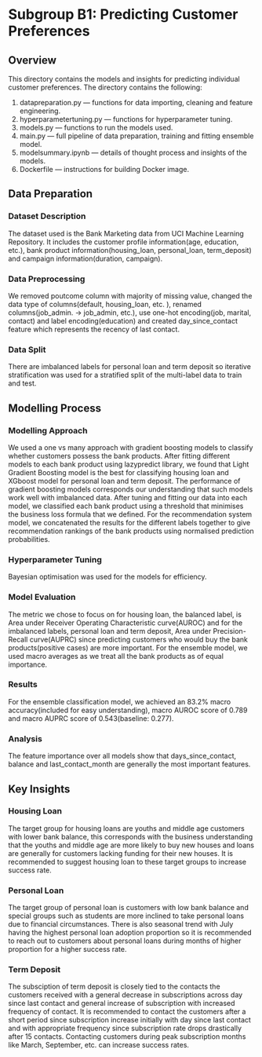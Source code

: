 # Subgroup B1: Predicting Customer Preferences
## Overview
This directory contains the models and insights for predicting individual customer preferences. The directory contains the following:

1. datapreparation.py — functions for data importing, cleaning and feature engineering.
2. hyperparametertuning.py — functions for hyperparameter tuning.
3. models.py — functions to run the models used.
4. main.py — full pipeline of data preparation, training and fitting ensemble model.
5. modelsummary.ipynb — details of thought process and insights of the models.
6. Dockerfile — instructions for building Docker image.

## Data Preparation
### Dataset Description
The dataset used is the Bank Marketing data from UCI Machine Learning Repository. It includes the customer profile information(age, education, etc.), bank product information(housing_loan, personal_loan, term_deposit) and campaign information(duration, campaign).
### Data Preprocessing
We removed poutcome column with majority of missing value, changed the data type of columns(default, housing_loan, etc. ), renamed columns(job_admin. -> job_admin, etc.), use one-hot encoding(job, marital, contact) and label encoding(education) and created day_since_contact feature which represents the recency of last contact.
### Data Split
There are imbalanced labels for personal loan and term deposit so iterative stratification was used for a stratified split of the multi-label data to train and test.

## Modelling Process
### Modelling Approach
We used a one vs many approach with gradient boosting models to classify whether customers possess the bank products. After fitting different models to each bank product using lazypredict library, we found that Light Gradient Boosting model is the best for classifying housing loan and XGboost model for personal loan and term deposit. The performance of gradient boosting models corresponds our understanding that such models work well with imbalanced data. 
After tuning and fitting our data into each model, we classified each bank product using a threshold that minimises the business loss formula that we defined. For the recommendation system model, we concatenated the results for the different labels together to give recommendation rankings of the bank products using normalised prediction probabilities.
### Hyperparameter Tuning
Bayesian optimisation was used for the models for efficiency.
### Model Evaluation
The metric we chose to focus on for housing loan, the balanced label, is Area under Receiver Operating Characteristic curve(AUROC) and for the imbalanced labels, personal loan and term deposit, Area under Precision-Recall curve(AUPRC) since predicting customers who would buy the bank products(positive cases) are more important. For the ensemble model, we used macro averages as we treat all the bank products as of equal importance.
### Results
For the ensemble classification model, we achieved an 83.2% macro accuracy(included for easy understanding), macro AUROC score of 0.789 and macro AUPRC score of 0.543(baseline: 0.277).
### Analysis
The feature importance over all models show that days_since_contact, balance and last_contact_month are generally the most important features.

## Key Insights
### Housing Loan
The target group for housing loans are youths and middle age customers with lower bank balance, this corresponds with the business understanding that the youths and middle age are more likely to buy new houses and loans are generally for customers lacking funding for their new houses. It is recommended to suggest housing loan to these target groups to increase success rate.
### Personal Loan
The target group of personal loan is customers with low bank balance and special groups such as students are more inclined to take personal loans due to financial circumstances. There is also seasonal trend with July having the highest personal loan adoption proportion so it is recommended to reach out to customers about personal loans during months of higher proportion for a higher success rate.
### Term Deposit
The subsciption of term deposit is closely tied to the contacts the customers received with a general decrease in subscriptions across day since last contact and general increase of subscription with increased frequency of contact. It is recommended to contact the customers after a short period since subscription increase initially with day since last contact and with appropriate frequency since subscription rate drops drastically after 15 contacts. Contacting customers during peak subscription months like March, September, etc. can increase success rates.
